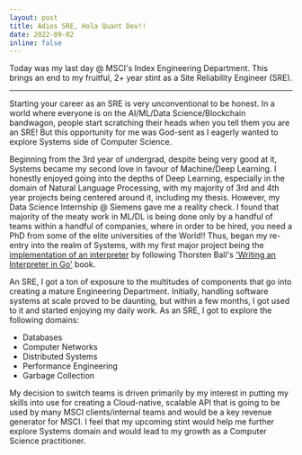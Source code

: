 ```yaml
---
layout: post
title: Adios SRE, Hola Quant Dev!!
date: 2022-09-02
inline: false
---
```


Today was my last day @ MSCI's Index Engineering Department. This brings an end to my fruitful, 2+ year stint as a Site Reliability Engineer (SRE).

***

Starting your career as an SRE is very unconventional to be honest. In a world where everyone is on the AI/ML/Data Science/Blockchain bandwagon, people start scratching their heads when you tell them you are an SRE! But this opportunity for me was God-sent as I eagerly wanted to explore Systems side of Computer Science. 

Beginning from the 3rd year of undergrad, despite being very good at it, Systems became my second love in favour of Machine/Deep Learning. I honestly enjoyed going into the depths of Deep Learning, especially in the domain of Natural Language Processing, with my majority of 3rd and 4th year projects being centered around it, including my thesis. However, my Data Science Internship @ Siemens gave me a reality check. I found that majority of the meaty work in ML/DL is being done only by a handful of teams within a handful of companies, where in order to be hired, you need a PhD from some of the elite universities of the World!! Thus, began my re-entry into the realm of Systems, with my first major project being the <a href="https://github.com/divyaankt/monkey">implementation of an interpreter</a> by following Thorsten Ball's <a href="https://interpreterbook.com/">'Writing an Interpreter in Go'</a> book.

An SRE, I got a ton of exposure to the multitudes of components that go into creating a mature Engineering Department. Initially, handling software systems at scale proved to be daunting, but within a few months, I got used to it and started enjoying my daily work. As an SRE, I got to explore the following domains:

<ul>
    <li>Databases</li>
    <li>Computer Networks</li>
    <li>Distributed Systems</li>
    <li>Performance Engineering</li>
    <li>Garbage Collection</li>
</ul>

My decision to switch teams is driven primarily by my interest in putting my skills into use for creating a Cloud-native, scalable API that is going to be used by many MSCI clients/internal teams and would be a key revenue generator for MSCI. I feel that my upcoming stint would help me further explore Systems domain and would lead to my growth as a Computer Science practitioner.